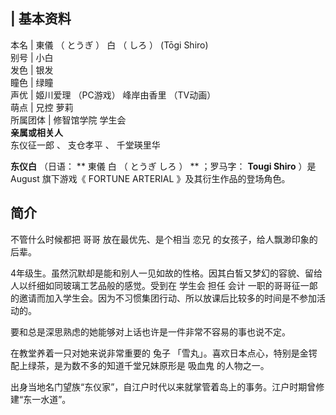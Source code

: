 |  **基本资料**  
---  
本名  |  東儀  （  とうぎ  ）  白  （  しろ  ）  (Tōgi Shiro)   
别号  |  小白   
发色  |  银发   
瞳色  |  绿瞳   
声优  |  姬川爱理  （PC游戏）  峰岸由香里  （TV动画）   
萌点  |  兄控  萝莉   
所属团体  |  修智馆学院  学生会   
**亲属或相关人**  
东仪征一郎  、  支仓孝平  、  千堂瑛里华  
  
**东仪白** （日语： ** 東儀 白  （  とうぎ しろ  ）  ** ；罗马字： **Tougi Shiro** ）是  August  旗下游戏《
FORTUNE ARTERIAL  》及其衍生作品的登场角色。

##  简介

不管什么时候都把  哥哥  放在最优先、是个相当  恋兄  的女孩子，给人飘渺印象的后辈。

4年级生。虽然沉默却是能和别人一见如故的性格。因其白皙又梦幻的容貌、留给人以纤细如同玻璃工艺品般的感觉。受到在  学生会  担任  会计
一职的哥哥征一郞的邀请而加入学生会。因为不习惯集团行动、所以放课后比较多的时间是不参加活动的。

要和总是深思熟虑的她能够对上话也许是一件非常不容易的事也说不定。

在教堂养着一只对她来说非常重要的  兔子  「雪丸」。喜欢日本点心，特别是金锷配上绿茶，是为数不多的知道千堂兄妹原形是  吸血鬼  的人物之一。

出身当地名门望族“东仪家”，自江户时代以来就掌管着岛上的事务。江户时期曾修建“东一水道”。
